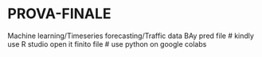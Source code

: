 # PROVA-FINALE
Machine learning/Timeseries forecasting/Traffic data
BAy pred file # kindly use R studio open it
finito file # use python on google colabs
